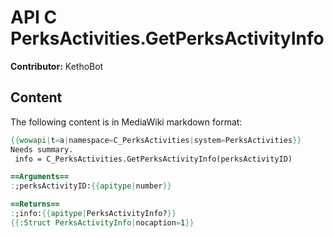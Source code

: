 # API C PerksActivities.GetPerksActivityInfo

**Contributor:** KethoBot

## Content

The following content is in MediaWiki markdown format:

```mediawiki
{{wowapi|t=a|namespace=C_PerksActivities|system=PerksActivities}}
Needs summary.
 info = C_PerksActivities.GetPerksActivityInfo(perksActivityID)

==Arguments==
:;perksActivityID:{{apitype|number}}

==Returns==
:;info:{{apitype|PerksActivityInfo?}}
{{:Struct PerksActivityInfo|nocaption=1}}
```